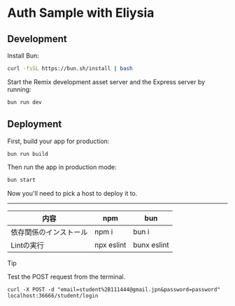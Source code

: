 # Auth Sample with Eliysia

## Development

Install Bun:

```sh
curl -fsSL https://bun.sh/install | bash
```

Start the Remix development asset server and the Express server by running:

```sh
bun run dev
```

## Deployment

First, build your app for production:

```sh
bun run build
```

Then run the app in production mode:

```sh
bun start
```

Now you'll need to pick a host to deploy it to.

---

| 内容                   | npm        | bun         |
| ---------------------- | ---------- | ----------- |
| 依存関係のインストール | npm i      | bun i       |
| Lintの実行             | npx eslint | bunx eslint |

> [!TIP]
> Test the POST request from the terminal.
>
> `curl -X POST -d "email=student%2B111444@gmail.jpn&password=password" localhost:36666/student/login`
